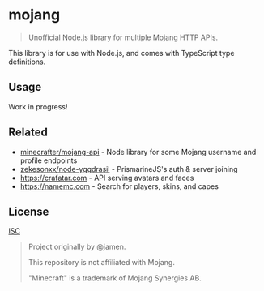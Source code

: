 # mojang

> Unofficial Node.js library for multiple Mojang HTTP APIs.

This library is for use with Node.js, and comes with TypeScript type definitions.


## Usage

Work in progress!


## Related

- [minecrafter/mojang-api](https://github.com/minecrafter/mojang-api) - Node library for some Mojang username and profile endpoints
- [zekesonxx/node-yggdrasil](https://github.com/zekesonxx/node-yggdrasil) - PrismarineJS's auth & server joining
- https://crafatar.com - API serving avatars and faces
- https://namemc.com - Search for players, skins, and capes

## License

[ISC](license.md)

> Project originally by @jamen.
>
> This repository is not affiliated with Mojang.
>
> "Minecraft" is a trademark of Mojang Synergies AB.
